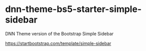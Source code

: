 # dnn-theme-bs5-starter-simple-sidebar
DNN Theme version of the Bootstrap Simple Sidebar 

https://startbootstrap.com/template/simple-sidebar

